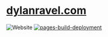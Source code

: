 # [dylanravel.com](https://www.dylanravel.com/)

<!-- // for later when I get github pages looking good
<p align="center">
  <a href="https://www.dylanravel.com" alt="Website Status">
    <img alt="Website" src="https://img.shields.io/website?down_color=red&down_message=offline&style=flat&up_color=brightgreen&up_message=online&url=https%3A%2F%2Fwww.dylanravel.com">
  </a>
  <a href="https://www.dylanravel.com" alt="Website Status">
        <img alt="Website" src="https://img.shields.io/website?down_color=red&down_message=offline&style=for-the-badge&up_color=brightgreen&up_message=online&url=https%3A%2F%2Fwww.dylanravel.com">
  </a>
</p>
-->

![Website](https://img.shields.io/website?down_color=red&down_message=offline&up_color=brightgreen&up_message=online&url=https%3A%2F%2Fwww.dylanravel.com)
[![pages-build-deployment](https://github.com/DylanDevelops/dylanravel.com/actions/workflows/pages/pages-build-deployment/badge.svg)](https://github.com/DylanDevelops/dylanravel.com/actions/workflows/pages/pages-build-deployment)
